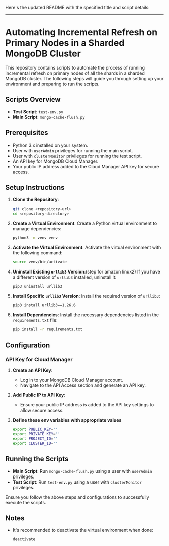 Here's the updated README with the specified title and script details:

---

# Automating Incremental Refresh on Primary Nodes in a Sharded MongoDB Cluster

This repository contains scripts to automate the process of running incremental refresh on primary nodes of all the shards in a sharded MongoDB cluster. The following steps will guide you through setting up your environment and preparing to run the scripts.

## Scripts Overview

- **Test Script**: `test-env.py`
- **Main Script**: `mongo-cache-flush.py`

## Prerequisites

- Python 3.x installed on your system.
- User with `userAdmin` privileges for running the main script.
- User with `clusterMonitor` privileges for running the test script.
- An API key for MongoDB Cloud Manager.
- Your public IP address added to the Cloud Manager API key for secure access.

## Setup Instructions

1. **Clone the Repository**:
   ```bash
   git clone <repository-url>
   cd <repository-directory>
   ```

2. **Create a Virtual Environment**:
   Create a Python virtual environment to manage dependencies:
   ```bash
   python3 -m venv venv
   ```

3. **Activate the Virtual Environment**:
   Activate the virtual environment with the following command:
   ```bash
   source venv/bin/activate
   ```

4. **Uninstall Existing `urllib3` Version**:(step for amazon linux2)
   If you have a different version of `urllib3` installed, uninstall it:
   ```bash
   pip3 uninstall urllib3
   ```

5. **Install Specific `urllib3` Version**:
   Install the required version of `urllib3`:
   ```bash
   pip3 install urllib3==1.26.6
   ```

6. **Install Dependencies**:
   Install the necessary dependencies listed in the `requirements.txt` file:
   ```bash
   pip install -r requirements.txt
   ```

## Configuration

### API Key for Cloud Manager

1. **Create an API Key**:
   - Log in to your MongoDB Cloud Manager account.
   - Navigate to the API Access section and generate an API key.

2. **Add Public IP to API Key**:
   - Ensure your public IP address is added to the API key settings to allow secure access.

3. **Define these env variables with appropriate values** 
   ```bash
   export PUBLIC_KEY=''
   export PRIVATE_KEY=''
   export PROJECT_ID=''
   export CLUSTER_ID=''
   ```

## Running the Scripts

- **Main Script**: Run `mongo-cache-flush.py` using a user with `userAdmin` privileges.
- **Test Script**: Run `test-env.py` using a user with `clusterMonitor` privileges.

Ensure you follow the above steps and configurations to successfully execute the scripts.

## Notes

- It's recommended to deactivate the virtual environment when done:
  ```bash
  deactivate
  ```